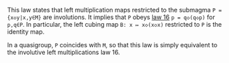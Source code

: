 This law states that left multiplication maps restricted to the submagma `P = {x◇y|x,y∈M}` are involutions.  It implies that `P` obeys [law 16](https://teorth.github.io/equational_theories/implications/?16) `p = q◇(q◇p)` for `p,q∈P`.  In particular, the left cubing map `B: x ↦ x◇(x◇x)` restricted to `P` is the identity map.

In a quasigroup, `P` coincides with `M`, so that this law is simply equivalent to the involutive left multiplications law 16.
